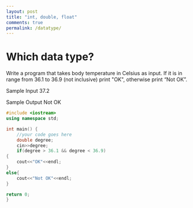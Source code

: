 ```yaml
---
layout: post
title: "int, double, float"
comments: true
permalink: /datatype/
---
```

# Which data type?
Write a program that takes body temperature in Celsius as input.
If it is in range from 36.1 to 36.9 (not inclusive) print "OK", otherwise print “Not OK”.

Sample Input
37.2

Sample Output
Not OK

```cpp
#include <iostream>
using namespace std;

int main() {
    //your code goes here   
    double degree;
    cin>>degree;
    if(degree > 36.1 && degree < 36.9)
{
	cout<<"OK"<<endl;
}
else{
	cout<<"Not OK"<<endl;
}

return 0;
}
```
